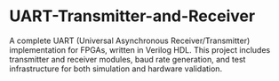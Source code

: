 # UART-Transmitter-and-Receiver
A complete UART (Universal Asynchronous Receiver/Transmitter) implementation for FPGAs, written in Verilog HDL. This project includes transmitter and receiver modules, baud rate generation, and test infrastructure for both simulation and hardware validation.
